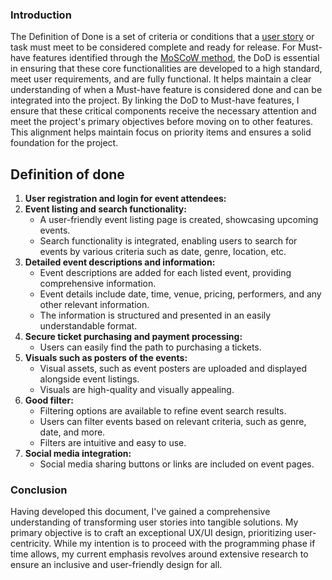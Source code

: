 ### Introduction

<span dir="">The Definition of Done is a set of criteria or conditions that a </span>[<span dir="">user story</span>](https://git.fhict.nl/I476087/internship_berariah_s5_2023/-/wikis/User-stories)<span dir=""> or task must meet to be considered complete and ready for release. For Must-have features identified through the </span>[<span dir="">MoSCoW method</span>](https://git.fhict.nl/I476087/internship_berariah_s5_2023/-/wikis/Moscow-method)<span dir="">, the DoD is essential in ensuring that these core functionalities are developed to a high standard, meet user requirements, and are fully functional. It helps maintain a clear understanding of when a Must-have feature is considered done and can be integrated into the project. By linking the DoD to Must-have features, I ensure that these critical components receive the necessary attention and meet the project's primary objectives before moving on to other features. This alignment helps maintain focus on priority items and ensures a solid foundation for the project.</span>

## Definition of done

1. **User registration and login for event attendees:**
2. **Event listing and search functionality:**
   * A user-friendly event listing page is created, showcasing upcoming events.
   * Search functionality is integrated, enabling users to search for events by various criteria such as date, genre, location, etc. 
3. **Detailed event descriptions and information:**
   * Event descriptions are added for each listed event, providing comprehensive information.
   * Event details include date, time, venue, pricing, performers, and any other relevant information.
   * The information is structured and presented in an easily understandable format.
4. **Secure ticket purchasing and payment processing:**
   * Users can easily find the path to purchasing a tickets.
5. **Visuals such as posters of the events:**
   * Visual assets, such as event posters are uploaded and displayed alongside event listings.
   * Visuals are high-quality and visually appealing.
6. **Good filter:**
   * Filtering options are available to refine event search results.
   * Users can filter events based on relevant criteria, such as genre, date, and more.
   * Filters are intuitive and easy to use.
7. **Social media integration:**
   * Social media sharing buttons or links are included on event pages.

### Conclusion

<span dir="">Having developed this document, I've gained a comprehensive understanding of transforming user stories into tangible solutions. My primary objective is to craft an exceptional UX/UI design, prioritizing user-centricity. While my intention is to proceed with the programming phase if time allows, my current emphasis revolves around extensive research to ensure an inclusive and user-friendly design for all.</span>